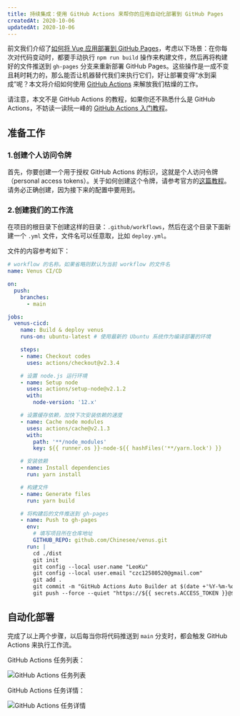 ```yaml
---
title: 持续集成：使用 GitHub Actions 来帮你的应用自动化部署到 GitHub Pages
createdAt: 2020-10-06
updatedAt: 2020-10-06
---
```



前文我们介绍了[如何将 Vue 应用部署到 GitHub Pages](/blog/deploy-vue-app-to-github-pages)，考虑以下场景：在你每次对代码变动时，都要手动执行 `npm run build` 操作来构建文件，然后再将构建好的文件推送到 `gh-pages` 分支来重新部署 GitHub Pages。这些操作是一成不变且耗时耗力的，那么能否让机器替代我们来执行它们，好让部署变得“水到渠成”呢？本文将介绍如何使用 [GitHub Actions](https://github.com/features/actions) 来解放我们枯燥的工作。

请注意，本文不是 GitHub Actions 的教程，如果你还不熟悉什么是 GitHub Actions，不妨读一读阮一峰的 [GitHub Actions 入门教程](http://www.ruanyifeng.com/blog/2019/09/getting-started-with-github-actions.html)。

## 准备工作

### 1.创建个人访问令牌

首先，你要创建一个用于授权 GitHub Actions 的标识，这就是个人访问令牌（personal access tokens）。关于如何创建这个令牌，请参考官方的[这篇教程](https://docs.github.com/cn/free-pro-team@latest/github/authenticating-to-github/creating-a-personal-access-token)。请务必正确创建，因为接下来的配置中要用到。

### 2.创建我们的工作流

在项目的根目录下创建这样的目录：`.github/workflows`，然后在这个目录下面新建一个 `.yml` 文件，文件名可以任意取，比如 `deploy.yml`。

文件的内容参考如下：
```yml
# workflow 的名称。如果省略则默认为当前 workflow 的文件名
name: Venus CI/CD

on:
  push:
    branches: 
      - main

jobs:
  venus-cicd:
    name: Build & deploy venus
    runs-on: ubuntu-latest # 使用最新的 Ubuntu 系统作为编译部署的环境

    steps:
    - name: Checkout codes
      uses: actions/checkout@v2.3.4

    # 设置 node.js 运行环境
    - name: Setup node
      uses: actions/setup-node@v2.1.2
      with:
        node-version: '12.x'

    # 设置缓存依赖，加快下次安装依赖的速度
    - name: Cache node modules
      uses: actions/cache@v2.1.3
      with:
        path: '**/node_modules'
        key: ${{ runner.os }}-node-${{ hashFiles('**/yarn.lock') }}

    # 安装依赖
    - name: Install dependencies
      run: yarn install

    # 构建文件
    - name: Generate files
      run: yarn build

    # 将构建后的文件推送到 gh-pages
    - name: Push to gh-pages
      env:
        # 填写项目所在仓库地址
        GITHUB_REPO: github.com/Chinesee/venus.git
      run: |
        cd ./dist
        git init
        git config --local user.name "LeoKu"
        git config --local user.email "czc12580520@gmail.com"
        git add .
        git commit -m "GitHub Actions Auto Builder at $(date +'%Y-%m-%d %H:%M:%S')"
        git push --force --quiet "https://${{ secrets.ACCESS_TOKEN }}@$GITHUB_REPO" HEAD:gh-pages
```

## 自动化部署

完成了以上两个步骤，以后每当你将代码推送到 `main` 分支时，都会触发 GitHub Actions 来执行工作流。

GitHub Actions 任务列表：

![GitHub Actions 任务列表](https://gitee.com/chinesee/images/raw/master/blog/5.png)

GitHub Actions 任务详情：

![GitHub Actions 任务详情](https://gitee.com/chinesee/images/raw/master/blog/6.png)
